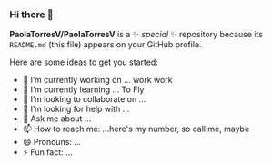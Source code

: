 ### Hi there 👋


**PaolaTorresV/PaolaTorresV** is a ✨ _special_ ✨ repository because its `README.md` (this file) appears on your GitHub profile.

Here are some ideas to get you started:

- 🔭 I’m currently working on ... work work
- 🌱 I’m currently learning ... To Fly
- 👯 I’m looking to collaborate on ...
- 🤔 I’m looking for help with ...
- 💬 Ask me about ...
- 📫 How to reach me: ...here's my number, so call me, maybe
- 😄 Pronouns: ...
- ⚡ Fun fact: ...
